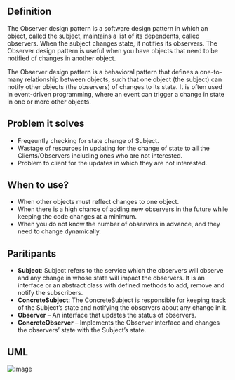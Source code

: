 ## Definition

The Observer design pattern is a software design pattern in which an object, called the subject, maintains a list of its dependents, called observers. When the subject changes state, it notifies its observers. The Observer design pattern is useful when you have objects that need to be notified of changes in another object.

The Observer design pattern is a behavioral pattern that defines a one-to-many relationship between objects, such that one object (the subject) can notify other objects (the observers) of changes to its state. It is often used in event-driven programming, where an event can trigger a change in state in one or more other objects.

## Problem it solves

- Freqeuntly checking for state change of Subject.
- Wastage of resources in updating for the change of state to all the Clients/Observers including ones who are not interested.
- Problem to client for the updates in which they are not interested.

## When to use?

- When other objects must reflect changes to one object.
- When there is a high chance of adding new observers in the future while keeping the code changes at a minimum.
- When you do not know the number of observers in advance, and they need to change dynamically.

## Paritipants

- **Subject**: Subject refers to the service which the observers will observe and any change in whose state will impact the observers. It is an interface or an abstract class with defined methods to add, remove and notify the subscribers.
- **ConcreteSubject**: The ConcreteSubject is responsible for keeping track of the Subject’s state and notifying the observers about any change in it.
- **Observer** – An interface that updates the status of observers.
- **ConcreteObserver** – Implements the Observer interface and changes the observers’ state with the Subject’s state.

## UML
![image](https://github.com/garganshul92/DesignPatterns/assets/42866822/7c3289e2-7b85-410f-837c-cda1a8a1d8db)
